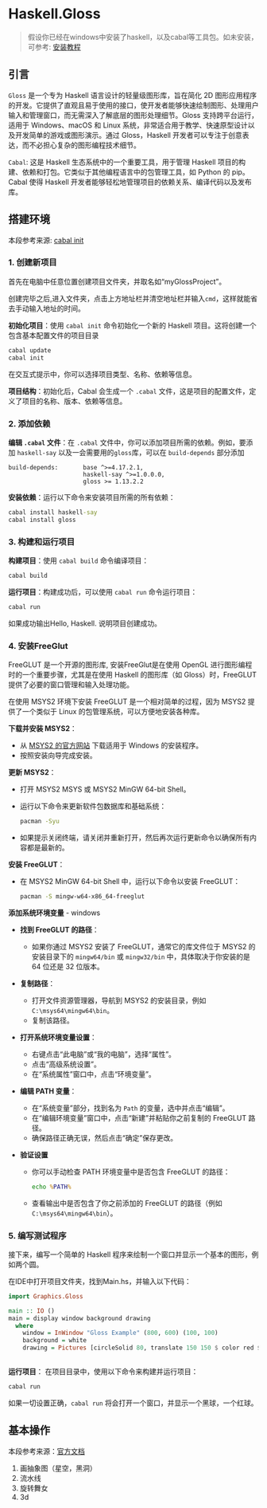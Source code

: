 # Haskell.Gloss

> 假设你已经在windows中安装了haskell，以及cabal等工具包。如未安装，可参考: [安装教程](https://www.haskell.org/ghcup/)

## 引言

`Gloss` 是一个专为 Haskell 语言设计的轻量级图形库，旨在简化 2D 图形应用程序的开发。它提供了直观且易于使用的接口，使开发者能够快速绘制图形、处理用户输入和管理窗口，而无需深入了解底层的图形处理细节。Gloss 支持跨平台运行，适用于 Windows、macOS 和 Linux 系统，非常适合用于教学、快速原型设计以及开发简单的游戏或图形演示。通过 Gloss，Haskell 开发者可以专注于创意表达，而不必担心复杂的图形编程技术细节。

`Cabal`: 这是 Haskell 生态系统中的一个重要工具，用于管理 Haskell 项目的构建、依赖和打包。它类似于其他编程语言中的包管理工具，如 Python 的 pip。Cabal 使得 Haskell 开发者能够轻松地管理项目的依赖关系、编译代码以及发布库。



## 搭建环境

本段参考来源: [cabal init](https://cabal.readthedocs.io/en/3.4/getting-started.html)

### 1. 创建新项目

首先在电脑中任意位置创建项目文件夹，并取名如“myGlossProject”。

创建完毕之后,进入文件夹，点击上方地址栏并清空地址栏并输入`cmd`，这样就能省去手动输入地址的时间。

**初始化项目**：使用 `cabal init` 命令初始化一个新的 Haskell 项目。这将创建一个包含基本配置文件的项目目录

```cmd
cabal update
cabal init
```

在交互式提示中，你可以选择项目类型、名称、依赖等信息。

**项目结构**：初始化后，Cabal 会生成一个 `.cabal` 文件，这是项目的配置文件，定义了项目的名称、版本、依赖等信息。



### 2. 添加依赖

**编辑 `.cabal` 文件**：在 `.cabal` 文件中，你可以添加项目所需的依赖。例如，要添加 `haskell-say` 以及一会需要用的`gloss`库，可以在 `build-depends` 部分添加

```text
build-depends:       base ^>=4.17.2.1,
					 haskell-say ^>=1.0.0.0,
                     gloss >= 1.13.2.2
```

**安装依赖**：运行以下命令来安装项目所需的所有依赖：

```cmd
cabal install haskell-say
cabal install gloss
```



### 3. 构建和运行项目

**构建项目**：使用 `cabal build` 命令编译项目：

```cmd
cabal build
```

**运行项目**：构建成功后，可以使用 `cabal run` 命令运行项目：

```cmd
cabal run
```

如果成功输出Hello, Haskell. 说明项目创建成功。



### 4. 安装FreeGlut

FreeGLUT 是一个开源的图形库, 安装FreeGlut是在使用 OpenGL 进行图形编程时的一个重要步骤，尤其是在使用 Haskell 的图形库（如 Gloss）时，FreeGLUT 提供了必要的窗口管理和输入处理功能。

在使用 MSYS2 环境下安装 FreeGLUT 是一个相对简单的过程，因为 MSYS2 提供了一个类似于 Linux 的包管理系统，可以方便地安装各种库。

**下载并安装 MSYS2**：

- 从 [MSYS2 的官方网站](https://www.msys2.org/) 下载适用于 Windows 的安装程序。
- 按照安装向导完成安装。

**更新 MSYS2**：

- 打开 MSYS2 MSYS 或 MSYS2 MinGW 64-bit Shell。

- 运行以下命令来更新软件包数据库和基础系统：

  ```bash
  pacman -Syu
  ```

- 如果提示关闭终端，请关闭并重新打开，然后再次运行更新命令以确保所有内容都是最新的。

**安装 FreeGLUT**：

- 在 MSYS2 MinGW 64-bit Shell 中，运行以下命令以安装 FreeGLUT：

  ```bash
  pacman -S mingw-w64-x86_64-freeglut
  ```

**添加系统环境变量** - windows

- **找到 FreeGLUT 的路径**：

  - 如果你通过 MSYS2 安装了 FreeGLUT，通常它的库文件位于 MSYS2 的安装目录下的 `mingw64/bin` 或 `mingw32/bin` 中，具体取决于你安装的是 64 位还是 32 位版本。

- **复制路径**：

  - 打开文件资源管理器，导航到 MSYS2 的安装目录，例如 `C:\msys64\mingw64\bin`。
  - 复制该路径。

- **打开系统环境变量设置**：

  - 右键点击“此电脑”或“我的电脑”，选择“属性”。
  - 点击“高级系统设置”。
  - 在“系统属性”窗口中，点击“环境变量”。

- **编辑 PATH 变量**：

  - 在“系统变量”部分，找到名为 `Path` 的变量，选中并点击“编辑”。
  - 在“编辑环境变量”窗口中，点击“新建”并粘贴你之前复制的 FreeGLUT 路径。
  - 确保路径正确无误，然后点击“确定”保存更改。

- **验证设置**

  - 你可以手动检查 PATH 环境变量中是否包含 FreeGLUT 的路径：

    ```cmd
    echo %PATH%
    ```

  - 查看输出中是否包含了你之前添加的 FreeGLUT 的路径（例如 `C:\msys64\mingw64\bin`）。

### 5. 编写测试程序

接下来，编写一个简单的 Haskell 程序来绘制一个窗口并显示一个基本的图形，例如两个圆。

在IDE中打开项目文件夹，找到Main.hs，并输入以下代码：

```haskell
import Graphics.Gloss

main :: IO ()
main = display window background drawing
  where
    window = InWindow "Gloss Example" (800, 600) (100, 100)
    background = white
    drawing = Pictures [circleSolid 80, translate 150 150 $ color red $ circleSolid 50]
    
```

**运行项目**： 在项目目录中，使用以下命令来构建并运行项目：

```bash
cabal run
```

如果一切设置正确，`cabal run` 将会打开一个窗口，并显示一个黑球，一个红球。



## 基本操作

本段参考来源：[官方文档](https://hackage.haskell.org/package/gloss)

1. 画抽象图（星空，黑洞）
2. 流水线
3. 旋转舞女
4. 3d
